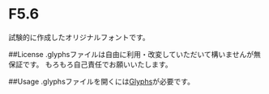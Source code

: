 # F5.6
試験的に作成したオリジナルフォントです。

##License
.glyphsファイルは自由に利用・改変していただいて構いませんが無保証です。
もろもろ自己責任でお願いいたします。

##Usage
.glyphsファイルを開くには[Glyphs](https://glyphsapp.com/)が必要です。
